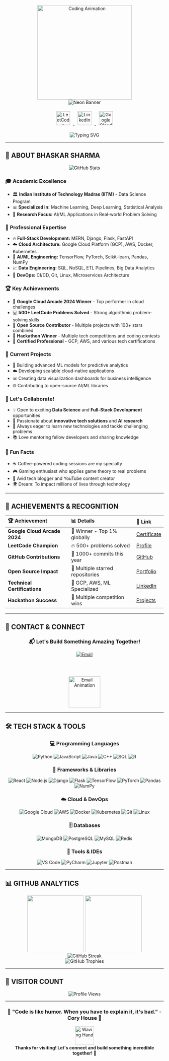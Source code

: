 <!-- 🎯 SUPER COOL ANIMATED CODING CHARACTER 🎯 -->
<div align="center">
  <img src="https://media.giphy.com/media/v1.Y2lkPTc5MGI3NjExNWlmZGIwbzh1bWIwdTI4M284cDN4aTc5b2cybHk5YWNxMmtkMW94cSZlcD12MV9naWZzX3NlYXJjaCZjdD1n/SG6JXzFtxPDna/giphy.gif" width="300" alt="Coding Animation" />
</div>

<!-- 🌟 VIBRANT NEON BANNER 🌟 -->
<div align="center">
  <img src="https://capsule-render.vercel.app/api?type=waving&color=F59E42:6366F1:06B6D4&height=120&section=header&text=Bhaskar%20Sharma%20%7C%20IITM%20DS%20%7C%20Techie&fontColor=43e7f2&fontSize=38&animation=twinkle" alt="Neon Banner" />
</div>

<!-- 🔗 SOCIAL/LINK BAR 🔗 -->
<div align="center" style="margin: 20px 0;">
  <a href="https://leetcode.com/01Bhaskar-dev" target="_blank">
    <img src="https://cdn.jsdelivr.net/gh/devicons/devicon/icons/leetcode/leetcode-original.svg" alt="LeetCode" width="44" height="44" style="margin: 0 10px;" />
  </a>
  <a href="https://linkedin.com/in/bhaskar-dev" target="_blank">
    <img src="https://cdn.jsdelivr.net/gh/devicons/devicon/icons/linkedin/linkedin-original.svg" alt="LinkedIn" width="44" height="44" style="margin: 0 10px;" />
  </a>
  <a href="https://www.cloudskillsboost.google" target="_blank">
    <img src="https://www.gstatic.com/cloud/images/social-icon-google-cloud-120.png" alt="Google Cloud" width="44" height="44" style="margin: 0 10px;" />
  </a>
</div>

<!-- ⚡ ANIMATED TYPING SUBTITLE ⚡ -->
<div align="center">
  <img src="https://readme-typing-svg.herokuapp.com?font=Orbitron&size=24&duration=3000&pause=1000&color=43E7F2&center=true&vCenter=true&width=600&lines=Data+Science+%7C+Machine+Learning+Engineer;Full-Stack+Developer+%7C+Cloud+Architect;Google+Arcade+2024+Winner+🏆;Open+Source+Contributor+%7C+Problem+Solver;Building+the+Future+with+Code+%26+AI" alt="Typing SVG" />
</div>

---

## 🚀 **ABOUT BHASKAR SHARMA**

<div align="center">
  <img src="https://github-readme-stats.vercel.app/api?username=01Bhaskar-dev&show_icons=true&theme=radical&count_private=true&include_all_commits=true" alt="GitHub Stats" />
</div>

### 🎓 **Academic Excellence**
- 🏛️ **Indian Institute of Technology Madras (IITM)** - Data Science Program
- 📊 **Specialized in:** Machine Learning, Deep Learning, Statistical Analysis
- 🧠 **Research Focus:** AI/ML Applications in Real-world Problem Solving

### 💼 **Professional Expertise**
- 🔥 **Full-Stack Development:** MERN, Django, Flask, FastAPI
- ☁️ **Cloud Architecture:** Google Cloud Platform (GCP), AWS, Docker, Kubernetes
- 🤖 **AI/ML Engineering:** TensorFlow, PyTorch, Scikit-learn, Pandas, NumPy
- 📈 **Data Engineering:** SQL, NoSQL, ETL Pipelines, Big Data Analytics
- 🔧 **DevOps:** CI/CD, Git, Linux, Microservices Architecture

### 🏆 **Key Achievements**
- 🥇 **Google Cloud Arcade 2024 Winner** - Top performer in cloud challenges
- 💻 **500+ LeetCode Problems Solved** - Strong algorithmic problem-solving skills
- 🌟 **Open Source Contributor** - Multiple projects with 100+ stars combined
- 🎯 **Hackathon Winner** - Multiple tech competitions and coding contests
- 📜 **Certified Professional** - GCP, AWS, and various tech certifications

### 🔬 **Current Projects**
- 🤖 Building advanced ML models for predictive analytics
- ☁️ Developing scalable cloud-native applications
- 📊 Creating data visualization dashboards for business intelligence
- 🌐 Contributing to open-source AI/ML libraries

### 🤝 **Let's Collaborate!**
- 💡 Open to exciting **Data Science** and **Full-Stack Development** opportunities
- 🚀 Passionate about **innovative tech solutions** and **AI research**
- 🌟 Always eager to learn new technologies and tackle challenging problems
- 📚 Love mentoring fellow developers and sharing knowledge

### 🎉 **Fun Facts**
- ☕ Coffee-powered coding sessions are my specialty
- 🎮 Gaming enthusiast who applies game theory to real problems
- 📖 Avid tech blogger and YouTube content creator
- 🌍 Dream: To impact millions of lives through technology

---

## 🌟 **ACHIEVEMENTS & RECOGNITION**

<div align="center">

| 🏆 Achievement | 📊 Details | 🔗 Link |
|:---|:---|:---|
| **Google Cloud Arcade 2024** | 🥇 Winner - Top 1% globally | [Certificate](https://www.cloudskillsboost.google) |
| **LeetCode Champion** | 🔥 500+ problems solved | [Profile](https://leetcode.com/01Bhaskar-dev) |
| **GitHub Contributions** | 🌟 1000+ commits this year | [GitHub](https://github.com/01Bhaskar-dev) |
| **Open Source Impact** | 🚀 Multiple starred repositories | [Portfolio](https://github.com/01Bhaskar-dev) |
| **Technical Certifications** | 📜 GCP, AWS, ML Specialized | [LinkedIn](https://linkedin.com/in/bhaskar-dev) |
| **Hackathon Success** | 🏅 Multiple competition wins | [Projects](#) |

</div>

---

## 📧 **CONTACT & CONNECT**

<div align="center">
  <h3>📬 Let's Build Something Amazing Together!</h3>
  
  <a href="mailto:bs9638990@gmail.com">
    <img src="https://img.shields.io/badge/Email-bs9638990%40gmail.com-red?style=for-the-badge&logo=gmail&logoColor=white&labelColor=101010" alt="Email" />
  </a>
  
  <br><br>
  
  <img src="https://github.com/TheDudeThatCode/TheDudeThatCode/blob/master/Assets/Email.gif" width="100" alt="Email Animation" />
  
</div>

---

## 🛠️ **TECH STACK & TOOLS**

<div align="center">

### 💻 **Programming Languages**
![Python](https://img.shields.io/badge/Python-3776AB?style=for-the-badge&logo=python&logoColor=white)
![JavaScript](https://img.shields.io/badge/JavaScript-F7DF1E?style=for-the-badge&logo=javascript&logoColor=black)
![Java](https://img.shields.io/badge/Java-ED8B00?style=for-the-badge&logo=java&logoColor=white)
![C++](https://img.shields.io/badge/C++-00599C?style=for-the-badge&logo=cplusplus&logoColor=white)
![SQL](https://img.shields.io/badge/SQL-4479A1?style=for-the-badge&logo=mysql&logoColor=white)
![R](https://img.shields.io/badge/R-276DC3?style=for-the-badge&logo=r&logoColor=white)

### 🚀 **Frameworks & Libraries**
![React](https://img.shields.io/badge/React-20232A?style=for-the-badge&logo=react&logoColor=61DAFB)
![Node.js](https://img.shields.io/badge/Node.js-43853D?style=for-the-badge&logo=node.js&logoColor=white)
![Django](https://img.shields.io/badge/Django-092E20?style=for-the-badge&logo=django&logoColor=white)
![Flask](https://img.shields.io/badge/Flask-000000?style=for-the-badge&logo=flask&logoColor=white)
![TensorFlow](https://img.shields.io/badge/TensorFlow-FF6F00?style=for-the-badge&logo=tensorflow&logoColor=white)
![PyTorch](https://img.shields.io/badge/PyTorch-EE4C2C?style=for-the-badge&logo=pytorch&logoColor=white)
![Pandas](https://img.shields.io/badge/Pandas-150458?style=for-the-badge&logo=pandas&logoColor=white)
![NumPy](https://img.shields.io/badge/NumPy-013243?style=for-the-badge&logo=numpy&logoColor=white)

### ☁️ **Cloud & DevOps**
![Google Cloud](https://img.shields.io/badge/Google_Cloud-4285F4?style=for-the-badge&logo=google-cloud&logoColor=white)
![AWS](https://img.shields.io/badge/AWS-232F3E?style=for-the-badge&logo=amazon-aws&logoColor=white)
![Docker](https://img.shields.io/badge/Docker-2496ED?style=for-the-badge&logo=docker&logoColor=white)
![Kubernetes](https://img.shields.io/badge/Kubernetes-326CE5?style=for-the-badge&logo=kubernetes&logoColor=white)
![Git](https://img.shields.io/badge/Git-F05032?style=for-the-badge&logo=git&logoColor=white)
![Linux](https://img.shields.io/badge/Linux-FCC624?style=for-the-badge&logo=linux&logoColor=black)

### 🗄️ **Databases**
![MongoDB](https://img.shields.io/badge/MongoDB-4EA94B?style=for-the-badge&logo=mongodb&logoColor=white)
![PostgreSQL](https://img.shields.io/badge/PostgreSQL-316192?style=for-the-badge&logo=postgresql&logoColor=white)
![MySQL](https://img.shields.io/badge/MySQL-00000F?style=for-the-badge&logo=mysql&logoColor=white)
![Redis](https://img.shields.io/badge/Redis-DC382D?style=for-the-badge&logo=redis&logoColor=white)

### 🔧 **Tools & IDEs**
![VS Code](https://img.shields.io/badge/VS_Code-007ACC?style=for-the-badge&logo=visual-studio-code&logoColor=white)
![PyCharm](https://img.shields.io/badge/PyCharm-000000?style=for-the-badge&logo=pycharm&logoColor=white)
![Jupyter](https://img.shields.io/badge/Jupyter-F37626?style=for-the-badge&logo=jupyter&logoColor=white)
![Postman](https://img.shields.io/badge/Postman-FF6C37?style=for-the-badge&logo=postman&logoColor=white)

</div>

---

## 📊 **GITHUB ANALYTICS**

<div align="center">
  <img height="180em" src="https://github-readme-stats.vercel.app/api?username=01Bhaskar-dev&show_icons=true&theme=radical&count_private=true&include_all_commits=true" />
  <img height="180em" src="https://github-readme-stats.vercel.app/api/top-langs/?username=01Bhaskar-dev&layout=compact&theme=radical" />
</div>

<div align="center">
  <img src="https://github-readme-streak-stats.herokuapp.com/?user=01Bhaskar-dev&theme=radical" alt="GitHub Streak" />
</div>

<div align="center">
  <img src="https://github-profile-trophy.vercel.app/?username=01Bhaskar-dev&theme=radical&no-frame=false&no-bg=false&margin-w=4" alt="GitHub Trophies" />
</div>

---

## 🎯 **VISITOR COUNT**

<div align="center">
  <img src="https://komarev.com/ghpvc/?username=01Bhaskar-dev&label=Profile%20views&color=0e75b6&style=flat" alt="Profile Views" />
</div>

---

<div align="center">
  <h3>🌟 "Code is like humor. When you have to explain it, it's bad." - Cory House 🌟</h3>
  <img src="https://media.giphy.com/media/LnQjpWaON8nhr21vNW/giphy.gif" width="60" alt="Waving Hand">
  <br>
  <strong>Thanks for visiting! Let's connect and build something incredible together! 🚀</strong>
</div>
